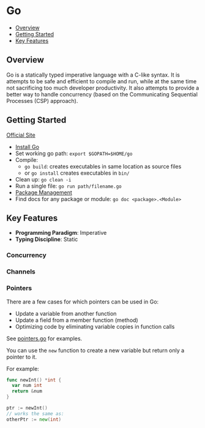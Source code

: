 # Go

* [Overview](#overview)
* [Getting Started](#getting-started)
* [Key Features](#key-features)

## Overview

Go is a statically typed imperative language with a C-like syntax. It is attempts to be safe and efficient to compile and run, while at the same time not sacrificing too much developer productivity. It also attempts to provide a better way to handle concurrency (based on the Communicating Sequential Processes (CSP) approach).

## Getting Started

[Official Site](https://golang.org)

* [Install Go](https://golang.org/doc/install#install)
* Set working go path: `export $GOPATH=$HOME/go`
* Compile:
  * `go build`: creates executables in same location as source files
  * or `go install` creates executables in `bin/`
* Clean up: `go clean -i`
* Run a single file: `go run path/filename.go`
* [Package Management](https://github.com/golang/go/wiki/Modules)
* Find docs for any package or module: `go doc <package>.<Module>`

## Key Features

* **Programming Paradigm**: Imperative
* **Typing Discipline**: Static

### Concurrency

### Channels

### Pointers

There are a few cases for which pointers can be used in Go:

* Update a variable from another function
* Update a field from a member function (method)
* Optimizing code by eliminating variable copies in function calls

See [pointers.go](./src/pointers/pointers.go) for examples.

You can use the `new` function to create a new variable but return only a pointer to it.

For example:
```go
func newInt() *int {
  var num int
  return &num
}

ptr := newInt()
// works the same as:
otherPtr := new(int)
```
